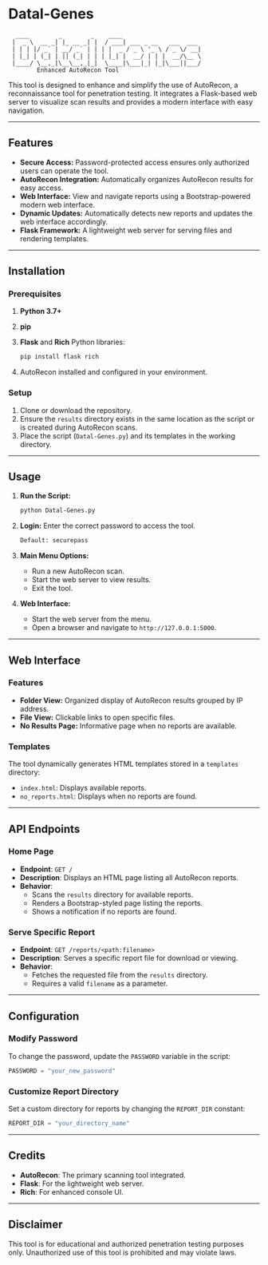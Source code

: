 # Datal-Genes
```plaintext
  ____        _        _    ____                       
 |  _ \  __ _| |_ __ _| |  / ___| ___ _ __   ___  ___  
 | | | |/ _` | __/ _` | | | |  _ / _ \ '_ \ / _ \/ __| 
 | |_| | (_| | || (_| | | | |_| |  __/ | | |  __/\__ \ 
 |____/ \__,_|\__\__,_|_|  \____|\___|_| |_|\___||___/ 
        Enhanced AutoRecon Tool
```

This tool is designed to enhance and simplify the use of AutoRecon, a reconnaissance tool for penetration testing. It integrates a Flask-based web server to visualize scan results and provides a modern interface with easy navigation.

---

## Features

- **Secure Access:** Password-protected access ensures only authorized users can operate the tool.
- **AutoRecon Integration:** Automatically organizes AutoRecon results for easy access.
- **Web Interface:** View and navigate reports using a Bootstrap-powered modern web interface.
- **Dynamic Updates:** Automatically detects new reports and updates the web interface accordingly.
- **Flask Framework:** A lightweight web server for serving files and rendering templates.

---

## Installation

### Prerequisites

1. **Python 3.7+**
2. **pip**
3. **Flask** and **Rich** Python libraries:

   ```bash
   pip install flask rich
   ```

4. AutoRecon installed and configured in your environment.

### Setup

1. Clone or download the repository.
2. Ensure the `results` directory exists in the same location as the script or is created during AutoRecon scans.
3. Place the script (`Datal-Genes.py`) and its templates in the working directory.

---

## Usage

1. **Run the Script:**

   ```bash
   python Datal-Genes.py
   ```

2. **Login:** Enter the correct password to access the tool.
   ```bash
   Default: securepass
   ```

4. **Main Menu Options:**
   - Run a new AutoRecon scan.
   - Start the web server to view results.
   - Exit the tool.

5. **Web Interface:**
   - Start the web server from the menu.
   - Open a browser and navigate to `http://127.0.0.1:5000`.

---

## Web Interface

### Features
- **Folder View:** Organized display of AutoRecon results grouped by IP address.
- **File View:** Clickable links to open specific files.
- **No Results Page:** Informative page when no reports are available.

### Templates
The tool dynamically generates HTML templates stored in a `templates` directory:
- `index.html`: Displays available reports.
- `no_reports.html`: Displays when no reports are found.

---

## API Endpoints

### Home Page
- **Endpoint**: `GET /`
- **Description**: Displays an HTML page listing all AutoRecon reports.
- **Behavior**:
  - Scans the `results` directory for available reports.
  - Renders a Bootstrap-styled page listing the reports.
  - Shows a notification if no reports are found.

### Serve Specific Report
- **Endpoint**: `GET /reports/<path:filename>`
- **Description**: Serves a specific report file for download or viewing.
- **Behavior**:
  - Fetches the requested file from the `results` directory.
  - Requires a valid `filename` as a parameter.

---

## Configuration

### Modify Password
To change the password, update the `PASSWORD` variable in the script:

```python
PASSWORD = "your_new_password"
```

### Customize Report Directory
Set a custom directory for reports by changing the `REPORT_DIR` constant:

```python
REPORT_DIR = "your_directory_name"
```

---

## Credits

- **AutoRecon**: The primary scanning tool integrated.
- **Flask**: For the lightweight web server.
- **Rich**: For enhanced console UI.

---

## Disclaimer
This tool is for educational and authorized penetration testing purposes only. Unauthorized use of this tool is prohibited and may violate laws.
